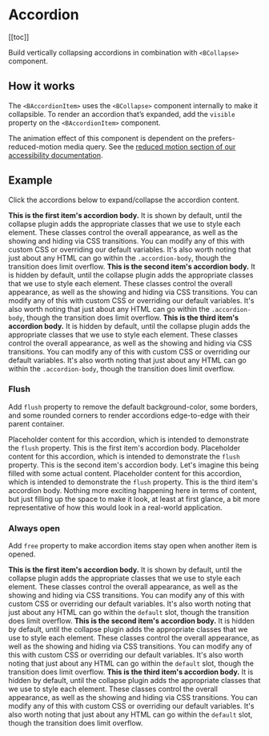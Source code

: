 # Accordion

<ClientOnly>
  <Teleport to=".bd-toc">

[[toc]]

  </Teleport>
</ClientOnly>

<div class="lead mb-5">

Build vertically collapsing accordions in combination with `<BCollapse>` component.

</div>

## How it works

The `<BAccordionItem>` uses the `<BCollapse>` component internally to make it collapsible. To render an accordion that’s expanded, add the `visible` property on the `<BAccordionItem>` component.

<BAlert variant="info" :model-value="true" class="my-5">

The animation effect of this component is dependent on the prefers-reduced-motion media query. See the [reduced motion section of our accessibility documentation](https://getbootstrap.com/docs/5.0/getting-started/accessibility/#reduced-motion).

</BAlert>

## Example

Click the accordions below to expand/collapse the accordion content.

<HighlightCard>
  <BAccordion>
    <BAccordionItem title="Accordion Item #1" visible>
      <strong>This is the first item's accordion body.</strong> It is shown by default, until the collapse plugin adds the appropriate classes that we use to style each element. These classes control the overall appearance, as well as the showing and hiding via CSS transitions. You can modify any of this with custom CSS or overriding our default variables. It's also worth noting that just about any HTML can go within the <code>.accordion-body</code>, though the transition does limit overflow.
    </BAccordionItem>
    <BAccordionItem title="Accordion Item #2">
      <strong>This is the second item's accordion body.</strong> It is hidden by default, until the collapse plugin adds the appropriate classes that we use to style each element. These classes control the overall appearance, as well as the showing and hiding via CSS transitions. You can modify any of this with custom CSS or overriding our default variables. It's also worth noting that just about any HTML can go within the <code>.accordion-body</code>, though the transition does limit overflow.
    </BAccordionItem>
    <BAccordionItem title="Accordion Item #3">
      <strong>This is the third item's accordion body.</strong> It is hidden by default, until the collapse plugin adds the appropriate classes that we use to style each element. These classes control the overall appearance, as well as the showing and hiding via CSS transitions. You can modify any of this with custom CSS or overriding our default variables. It's also worth noting that just about any HTML can go within the <code>.accordion-body</code>, though the transition does limit overflow.
    </BAccordionItem>
  </BAccordion>
  <template #html>

```vue-html
<BAccordion>
  <BAccordionItem title="Accordion Item #1" visible>
    <strong>This is the first item's accordion body.</strong> It is shown by default, until the
    collapse plugin adds the appropriate classes that we use to style each element. These classes
    control the overall appearance, as well as the showing and hiding via CSS transitions. You can
    modify any of this with custom CSS or overriding our default variables. It's also worth noting
    that just about any HTML can go within the <code>.accordion-body</code>, though the transition
    does limit overflow.
  </BAccordionItem>
  <BAccordionItem title="Accordion Item #2">
    <strong>This is the second item's accordion body.</strong> It is hidden by default, until the
    collapse plugin adds the appropriate classes that we use to style each element. These classes
    control the overall appearance, as well as the showing and hiding via CSS transitions. You can
    modify any of this with custom CSS or overriding our default variables. It's also worth noting
    that just about any HTML can go within the <code>.accordion-body</code>, though the transition
    does limit overflow.
  </BAccordionItem>
  <BAccordionItem title="Accordion Item #3">
    <strong>This is the third item's accordion body.</strong> It is hidden by default, until the
    collapse plugin adds the appropriate classes that we use to style each element. These classes
    control the overall appearance, as well as the showing and hiding via CSS transitions. You can
    modify any of this with custom CSS or overriding our default variables. It's also worth noting
    that just about any HTML can go within the <code>.accordion-body</code>, though the transition
    does limit overflow.
  </BAccordionItem>
</BAccordion>
```

  </template>
</HighlightCard>

### Flush

Add `flush` property to remove the default background-color, some borders, and some rounded corners to render accordions edge-to-edge with their parent container.

<HighlightCard>
  <BAccordion flush>
    <BAccordionItem title="Accordion Item #1">
      Placeholder content for this accordion, which is intended to demonstrate the <code>flush</code> property. This is the first item's accordion body.
    </BAccordionItem>
    <BAccordionItem title="Accordion Item #2">
      Placeholder content for this accordion, which is intended to demonstrate the <code>flush</code> property. This is the second item's accordion body. Let's imagine this being filled with some actual content.
    </BAccordionItem>
    <BAccordionItem title="Accordion Item #3">
      Placeholder content for this accordion, which is intended to demonstrate the <code>flush</code> property. This is the third item's accordion body. Nothing more exciting happening here in terms of content, but just filling up the space to make it look, at least at first glance, a bit more representative of how this would look in a real-world application.
    </BAccordionItem>
  </BAccordion>
  <template #html>

```vue-html
<BAccordion flush>
  <BAccordionItem title="Accordion Item #1">
    Placeholder content for this accordion, which is intended to demonstrate the
    <code>flush</code> property. This is the first item's accordion body.
  </BAccordionItem>
  <BAccordionItem title="Accordion Item #2">
    Placeholder content for this accordion, which is intended to demonstrate the
    <code>flush</code> property. This is the second item's accordion body. Let's imagine this being
    filled with some actual content.
  </BAccordionItem>
  <BAccordionItem title="Accordion Item #3">
    Placeholder content for this accordion, which is intended to demonstrate the
    <code>flush</code> property. This is the third item's accordion body. Nothing more exciting
    happening here in terms of content, but just filling up the space to make it look, at least at
    first glance, a bit more representative of how this would look in a real-world application.
  </BAccordionItem>
</BAccordion>
```

  </template>
</HighlightCard>

### Always open

Add `free` property to make accordion items stay open when another item is opened.

<HighlightCard>
  <BAccordion free>
    <BAccordionItem title="Accordion Item #1">
      <strong>This is the first item's accordion body.</strong> It is shown by default, until the collapse plugin adds the appropriate classes that we use to style each element. These classes control the overall appearance, as well as the showing and hiding via CSS transitions. You can modify any of this with custom CSS or overriding our default variables. It's also worth noting that just about any HTML can go within the <code>default</code> slot, though the transition does limit overflow.
    </BAccordionItem>
    <BAccordionItem title="Accordion Item #2">
      <strong>This is the second item's accordion body.</strong> It is hidden by default, until the collapse plugin adds the appropriate classes that we use to style each element. These classes control the overall appearance, as well as the showing and hiding via CSS transitions. You can modify any of this with custom CSS or overriding our default variables. It's also worth noting that just about any HTML can go within the <code>default</code> slot, though the transition does limit overflow.
    </BAccordionItem>
    <BAccordionItem title="Accordion Item #3">
      <strong>This is the third item's accordion body.</strong> It is hidden by default, until the collapse plugin adds the appropriate classes that we use to style each element. These classes control the overall appearance, as well as the showing and hiding via CSS transitions. You can modify any of this with custom CSS or overriding our default variables. It's also worth noting that just about any HTML can go within the <code>default</code> slot, though the transition does limit overflow.
    </BAccordionItem>
  </BAccordion>
  <template #html>

```vue-html
<BAccordion free>
  <BAccordionItem title="Accordion Item #1">
    <strong>This is the first item's accordion body.</strong> It is shown by default, until the
    collapse plugin adds the appropriate classes that we use to style each element. These classes
    control the overall appearance, as well as the showing and hiding via CSS transitions. You can
    modify any of this with custom CSS or overriding our default variables. It's also worth noting
    that just about any HTML can go within the <code>default</code> slot, though the transition does
    limit overflow.
  </BAccordionItem>
  <BAccordionItem title="Accordion Item #2">
    <strong>This is the second item's accordion body.</strong> It is hidden by default, until the
    collapse plugin adds the appropriate classes that we use to style each element. These classes
    control the overall appearance, as well as the showing and hiding via CSS transitions. You can
    modify any of this with custom CSS or overriding our default variables. It's also worth noting
    that just about any HTML can go within the <code>default</code> slot, though the transition does
    limit overflow.
  </BAccordionItem>
  <BAccordionItem title="Accordion Item #3">
    <strong>This is the third item's accordion body.</strong> It is hidden by default, until the
    collapse plugin adds the appropriate classes that we use to style each element. These classes
    control the overall appearance, as well as the showing and hiding via CSS transitions. You can
    modify any of this with custom CSS or overriding our default variables. It's also worth noting
    that just about any HTML can go within the <code>default</code> slot, though the transition does
    limit overflow.
  </BAccordionItem>
</BAccordion>
```

  </template>
</HighlightCard>

<ComponentReference :data="data" />

<script setup lang="ts">
import {data} from '../../data/components/accordion.data'
import {BAccordion, BAccordionItem, BAlert} from 'bootstrap-vue-next'
import ComponentReference from '../../components/ComponentReference.vue'
import HighlightCard from '../../components/HighlightCard.vue'
</script>
